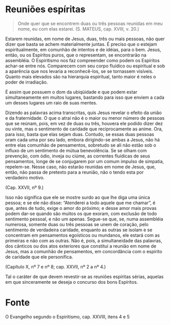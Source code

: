 # Reuniões espíritas

> Onde quer que se encontrem duas ou três pessoas reunidas em meu nome, eu com elas estarei. (S. MATEUS, cap. XVIII, v. 20.)

Estarem reunidas, em nome de Jesus, duas, três ou mais pessoas, não quer dizer que basta se achem materialmente juntas. É preciso que o estejam espiritualmente, em comunhão de intentos e de idéias, para o bem. Jesus, então, ou os Espíritos puros, que o representam, se encontrarão na assembléia. O Espiritismo nos faz compreender como podem os Espíritos achar-se entre nós. Comparecem com seu corpo fluídico ou espiritual e sob a aparência que nos levaria a reconhecê-los, se se tornassem visíveis. Quanto mais elevados são na hierarquia espiritual, tanto maior é neles o poder de irradiação. 

É assim que possuem o dom da ubiqüidade e que podem estar simultaneamente em muitos lugares, bastando para isso que enviem a cada um desses lugares um raio de suas mentes.

Dizendo as palavras acima transcritas, quis Jesus revelar o efeito da união e da fraternidade. O que o atrai não é o maior ou menor número de pessoas que se reúnam, pois, em vez de duas ou três, houvera ele podido dizer dez ou vinte, mas o sentimento de caridade que reciprocamente as anime. Ora, para isso, basta que elas sejam duas. Contudo, se essas duas pessoas oram cada uma por seu lado, embora dirigindo-se ambas a Jesus, não há entre elas comunhão de pensamentos, sobretudo se ali não estão sob o influxo de um sentimento de mútua benevolência. Se se olham com prevenção, com ódio, inveja ou ciúme, as correntes fluídicas de seus pensamentos, longe de se conjugarem por um comum impulso de simpatia, repelem-se. Nesse caso, não estarão reunidas em nome de Jesus, que, então, não passa de pretexto para a reunião, não o tendo esta por verdadeiro motivo.

 (Cap. XXVII, nº 9.) 

Isso não significa que ele se mostre surdo ao que lhe diga uma única pessoa; e se ele não disse: “Atenderei a todo aquele que me chamar”, é que, antes de tudo, exige o amor do próximo; e desse amor mais provas podem dar-se quando são muitos os que exoram, com exclusão de todo sentimento pessoal, e não um apenas. Segue-se que, se, numa assembléia numerosa, somente duas ou três pessoas se unem de coração, pelo sentimento de verdadeira caridade, enquanto as outras se isolam e se concentram em pensamentos egoísticos ou mundanos, ele estará com as primeiras e não com as outras. Não é, pois, a simultaneidade das palavras, dos cânticos ou dos atos exteriores que constitui a reunião em nome de Jesus, mas a comunhão de pensamentos, em concordância com o espírito de caridade que ele personifica. 

(Capítulo X, nº 7 e nº 8; cap. XXVII, nº 2 a nº 4.) 

Tal o caráter de que devem revestir-se as reuniões espíritas sérias, aquelas em que sinceramente se deseja o concurso dos bons Espíritos.

# Fonte
O Evangelho segundo o Espiritismo, cap. XXVIII, itens 4 e 5

